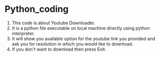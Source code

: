 # Python_coding
1. This code is about Youtube Downloader. 
2. It is a python file executable on local machine directly using python interpreter.
3. It will show you available option for the youtube link you provided and ask you for resolution in which you would like to download.
4. If you don't want to download then press Exit.
